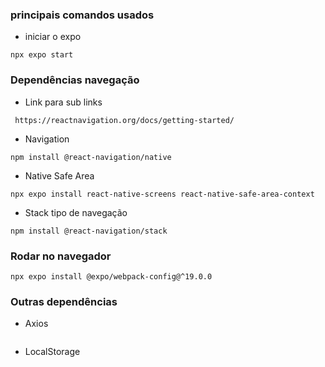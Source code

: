 ### principais comandos usados
* iniciar o expo
```
npx expo start
```
### Dependências navegação
* Link para sub links
```
 https://reactnavigation.org/docs/getting-started/
```
* Navigation
```
npm install @react-navigation/native
```

* Native Safe Area
```
npx expo install react-native-screens react-native-safe-area-context    
```

* Stack tipo de navegação
```
npm install @react-navigation/stack
```

### Rodar no navegador
```
npx expo install @expo/webpack-config@^19.0.0
```

### Outras dependências
* Axios
```
```
* LocalStorage
```
```